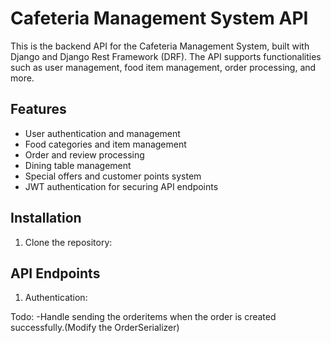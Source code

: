# Cafeteria Management System API

This is the backend API for the Cafeteria Management System, built with Django and Django Rest Framework (DRF). The API supports functionalities such as user management, food item management, order processing, and more.

## Features

- User authentication and management
- Food categories and item management
- Order and review processing
- Dining table management
- Special offers and customer points system
- JWT authentication for securing API endpoints

## Installation

1. Clone the repository:


## API Endpoints

1. Authentication: 


Todo:
-Handle sending the orderitems when the order is created successfully.(Modify the OrderSerializer)